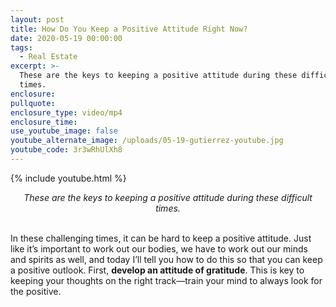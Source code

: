 ```yaml
---
layout: post
title: How Do You Keep a Positive Attitude Right Now?
date: 2020-05-19 00:00:00
tags:
  - Real Estate
excerpt: >-
  These are the keys to keeping a positive attitude during these difficult
  times.
enclosure:
pullquote:
enclosure_type: video/mp4
enclosure_time:
use_youtube_image: false
youtube_alternate_image: /uploads/05-19-gutierrez-youtube.jpg
youtube_code: 3r3wRhUlXh8
---
```


{% include youtube.html %}

<center><em>These are the keys to keeping a positive attitude during these difficult times.</em></center>

<br>In these challenging times, it can be hard to keep a positive attitude. Just like it’s important to work out our bodies, we have to work out our minds and spirits as well, and today I’ll tell you how to do this so that you can keep a positive outlook. First, **develop an attitude of gratitude**. This is key to keeping your thoughts on the right track—train your mind to always look for the positive.